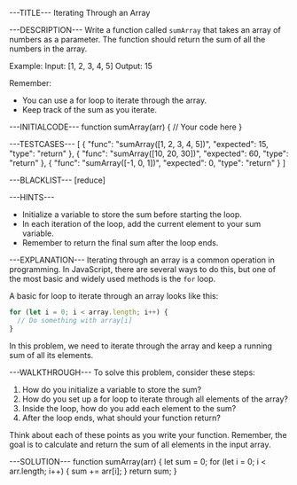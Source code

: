 ---TITLE---
Iterating Through an Array

---DESCRIPTION---
Write a function called `sumArray` that takes an array of numbers as a parameter. The function should return the sum of all the numbers in the array.

Example:
Input: [1, 2, 3, 4, 5]
Output: 15

Remember:
- You can use a for loop to iterate through the array.
- Keep track of the sum as you iterate.

---INITIALCODE---
function sumArray(arr) {
  // Your code here
}

---TESTCASES---
[
  { "func": "sumArray([1, 2, 3, 4, 5])", "expected": 15, "type": "return" },
  { "func": "sumArray([10, 20, 30])", "expected": 60, "type": "return" },
  { "func": "sumArray([-1, 0, 1])", "expected": 0, "type": "return" }
]

---BLACKLIST---
[reduce]

---HINTS---
- Initialize a variable to store the sum before starting the loop.
- In each iteration of the loop, add the current element to your sum variable.
- Remember to return the final sum after the loop ends.

---EXPLANATION---
Iterating through an array is a common operation in programming. In JavaScript, there are several ways to do this, but one of the most basic and widely used methods is the `for` loop.

A basic for loop to iterate through an array looks like this:
```javascript
for (let i = 0; i < array.length; i++) {
  // Do something with array[i]
}
```

In this problem, we need to iterate through the array and keep a running sum of all its elements.

---WALKTHROUGH---
To solve this problem, consider these steps:

1. How do you initialize a variable to store the sum?
2. How do you set up a for loop to iterate through all elements of the array?
3. Inside the loop, how do you add each element to the sum?
4. After the loop ends, what should your function return?

Think about each of these points as you write your function. Remember, the goal is to calculate and return the sum of all elements in the input array.

---SOLUTION---
function sumArray(arr) {
  let sum = 0;
  for (let i = 0; i < arr.length; i++) {
    sum += arr[i];
  }
  return sum;
}
